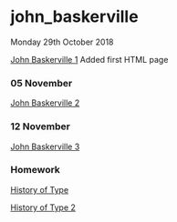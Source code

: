 # john_baskerville

Monday 29th October 2018

[John Baskerville 1](https://conoragnew.github.io/john_baskerville/baskerville1.html)
Added first HTML page

### 05 November

[John Baskerville 2](https://conoragnew.github.io/john_baskerville/baskerville2.html)

### 12 November

[John Baskerville 3](file:///Users/conoragnew/Documents/GitHub/john_baskerville/baskerville3.html#top)

### Homework

[History of Type](file:///Users/conoragnew/Documents/GitHub/john_baskerville/historyoftype.html)

[History of Type 2](file:///Users/conoragnew/Documents/GitHub/john_baskerville/historyoftype2.html)
